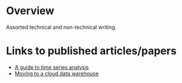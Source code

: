 # Overview
Assorted technical and non-technical writing.

# Links to published articles/papers
- [A guide to time series analysis](https://www.bakertilly.com/insights/a-guide-to-time-series-analysis)
- [Moving to a cloud data warehouse](https://www.bakertilly.com/insights/moving-to-a-cloud-data-warehouse-how-to-modernize-an-enterprise-data-warehouse-without-sacrificing-existing-solutions)
